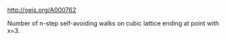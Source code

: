 http://oeis.org/A000762

Number of n-step self-avoiding walks on cubic lattice ending at point with x=3.
